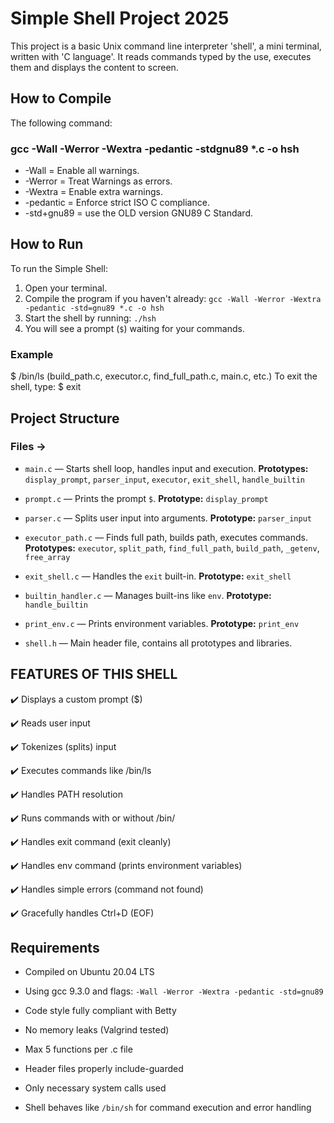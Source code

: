# Simple Shell Project 2025 

This project is a basic Unix command line interpreter 'shell', a mini terminal, written with 'C language'. It reads commands typed by the use, executes them and displays the content to screen.

## How to Compile

The following command:

### gcc -Wall -Werror -Wextra -pedantic -stdgnu89 *.c -o hsh

* -Wall = Enable all warnings.
* -Werror = Treat Warnings as errors.
* -Wextra = Enable extra warnings.
* -pedantic = Enforce strict ISO C compliance.
* -std+gnu89 = use the OLD version GNU89 C Standard.

## How to Run

To run the Simple Shell:

1. Open your terminal.
2. Compile the program if you haven't already:
`gcc -Wall -Werror -Wextra -pedantic -std=gnu89 *.c -o hsh`
3. Start the shell by running:
`./hsh`
4. You will see a prompt (`$`) waiting for your commands.

### Example

$ /bin/ls
(build_path.c, executor.c, find_full_path.c, main.c, etc.)
To exit the shell, type:
$ exit

## Project Structure
### Files ->
- `main.c` — Starts shell loop, handles input and execution.
**Prototypes:** `display_prompt`, `parser_input`, `executor`, `exit_shell`, `handle_builtin`

- `prompt.c` — Prints the prompt `$`.
**Prototype:** `display_prompt`

- `parser.c` — Splits user input into arguments.
**Prototype:** `parser_input`

- `executor_path.c` — Finds full path, builds path, executes commands.
**Prototypes:** `executor`, `split_path`, `find_full_path`, `build_path`, `_getenv`, `free_array`

- `exit_shell.c` — Handles the `exit` built-in.
**Prototype:** `exit_shell`

- `builtin_handler.c` — Manages built-ins like `env`.
**Prototype:** `handle_builtin`

- `print_env.c` — Prints environment variables.
**Prototype:** `print_env`

- `shell.h` — Main header file, contains all prototypes and libraries.



## FEATURES OF THIS SHELL

✔️  Displays a custom prompt ($)

✔️  Reads user input

✔️  Tokenizes (splits) input

✔️  Executes commands like /bin/ls

✔️  Handles PATH resolution

✔️  Runs commands with or without /bin/

✔️  Handles exit command (exit cleanly)

✔️  Handles env command (prints environment variables)

✔️  Handles simple errors (command not found)

✔️  Gracefully handles Ctrl+D (EOF)


## Requirements

- Compiled on Ubuntu 20.04 LTS

- Using gcc 9.3.0 and flags: `-Wall -Werror -Wextra -pedantic -std=gnu89`

- Code style fully compliant with Betty

- No memory leaks (Valgrind tested)

- Max 5 functions per .c file

- Header files properly include-guarded

- Only necessary system calls used

- Shell behaves like `/bin/sh` for command execution and error handling
